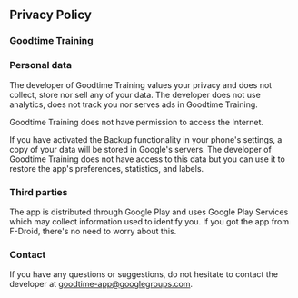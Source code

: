 ## Privacy Policy
### Goodtime Training

### Personal data

The developer of Goodtime Training values your privacy and does not collect, store nor sell any of your data.
The developer does not use analytics, does not track you nor serves ads in Goodtime Training.

Goodtime Training does not have permission to access the Internet.

If you have activated the Backup functionality in your phone's settings, a copy of your data will be stored in Google's servers.
The developer of Goodtime Training does not have access to this data but you can use it to restore the app's preferences, statistics, and labels.

### Third parties
The app is distributed through Google Play and uses Google Play Services which may collect information used to identify you.
If you got the app from F-Droid, there's no need to worry about this.

### Contact

If you have any questions or suggestions, do not hesitate to contact the developer at [goodtime-app@googlegroups.com](mailto:goodtime-app@googlegroups.com).
